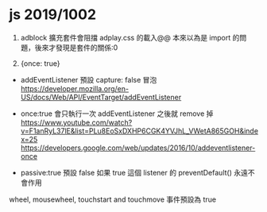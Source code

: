 # js 2019/1002

1. adblock 擴充套件會阻擋 adplay.css 的載入@@
本來以為是 import 的問題，後來才發現是套件的關係:0

2.  {once: true}
- addEventListener 預設 capture: false 冒泡
https://developer.mozilla.org/en-US/docs/Web/API/EventTarget/addEventListener

- once:true 會只執行一次 addEventListener 之後就 remove 掉
https://www.youtube.com/watch?v=F1anRyL37lE&list=PLu8EoSxDXHP6CGK4YVJhL_VWetA865GOH&index=25
https://developers.google.com/web/updates/2016/10/addeventlistener-once

- passive:true 預設 false
如果 true 這個 listener 的 preventDefault() 永遠不會作用

wheel, mousewheel, touchstart and touchmove 事件預設為 true
